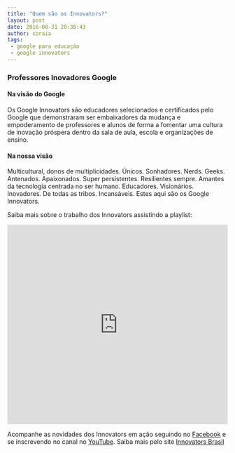 ```yaml
---
title: "Quem são os Innovators?"
layout: post
date: 2016-08-31 20:38:43
author: soraia
tags: 
 - google para educação
 - google innovators
---
```


### Professores Inovadores Google

#### Na visão do Google

Os Google Innovators são educadores selecionados e certificados pelo Google que demonstraram ser embaixadores da mudança e empoderamento de professores e alunos de forma a fomentar uma cultura de inovação próspera dentro da sala de aula, escola e organizações de ensino.

#### Na nossa visão

Multicultural, donos de multiplicidades. Únicos. Sonhadores. Nerds. Geeks. Antenados. Apaixonados. Super persistentes. Resilientes sempre. Amantes da tecnologia centrada no ser humano. Educadores. Visionários. Inovadores. De todas as tribos. Incansáveis. Estes aqui são os Google Innovators.

Saiba mais sobre o trabalho dos Innovators assistindo a playlist:

<iframe 
  width="100%" 
  height="455" 
  src="https://www.youtube.com/embed/Od8ODCb21jc?list=PLBXpnsR1Z9bAqBO2VEi4eT5L0dkJO_YMq&amp;showinfo=0" 
  frameborder="0" 
  allowfullscreen>
</iframe>

Acompanhe as novidades dos Innovators em ação seguindo no [Facebook](https://www.facebook.com/innovatorsbr/) e se inscrevendo no canal no [YouTube](https://www.youtube.com/channel/UCC_3J1-F5Jj9t0dikFSS5bw). Saiba mais pelo site [Innovators Brasil](http://www.innovatorbrasil.com/)